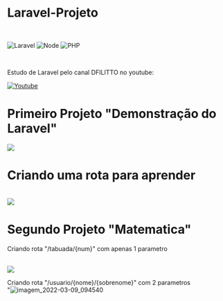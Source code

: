 # Laravel-Projeto
<br>

![Laravel](https://img.shields.io/badge/Laravel-FF2D20?style=for-the-badge&logo=laravel&logoColor=white)
![Node](https://img.shields.io/badge/Node.js-43853D?style=for-the-badge&logo=node.js&logoColor=white)
![PHP](https://img.shields.io/badge/PHP-777BB4?style=for-the-badge&logo=php&logoColor=white)

<br>

Estudo de Laravel pelo canal DFILITTO no youtube:

[![Youtube](https://img.shields.io/badge/YouTube-FF0000?style=for-the-badge&logo=youtube&logoColor=white)](https://www.youtube.com/watch?v=z1kkWw2hptI&list=PLfvOpw8k80Wph98P15-_Gkc7uMaUgYY2D)

# Primeiro Projeto "Demonstração do Laravel"
 <img src="https://user-images.githubusercontent.com/60629168/157443539-01d7fb02-9926-4850-b81e-5caf56f073fb.png">
<br>

 # Criando uma rota para aprender
 <br>
  <img src="https://user-images.githubusercontent.com/60629168/157443212-2a1a9fe0-833a-441d-bd5e-e1a356a1e0b9.png">

# Segundo Projeto "Matematica"
 Criando rota "/tabuada/{num}" com apenas 1 parametro
  
  <br>
<img src="https://user-images.githubusercontent.com/60629168/157442942-f821a59d-57bc-4d3a-bea8-d3c85c3ebd28.png">

<br>

Criando rota "/usuario/{nome}/{sobrenome}" com 2 parametros
<br>
"![imagem_2022-03-09_094540](https://user-images.githubusercontent.com/60629168/157444380-6a7d418d-1d97-4733-b894-fc08d3b086a1.png)

